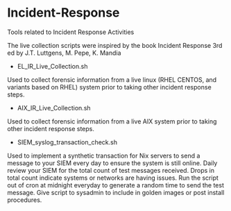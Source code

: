 # Incident-Response
Tools related to Incident Response Activities

The live collection scripts were inspired by the book Incident Response 3rd ed by J.T. Luttgens, M. Pepe, K. Mandia

* EL_IR_Live_Collection.sh

Used to collect forensic information from a live linux (RHEL CENTOS, and variants based on RHEL) system prior to taking other incident response steps.  

* AIX_IR_Live_Collection.sh

Used to collect forensic information from a live AIX system prior to taking other incident response steps. 

* SIEM_syslog_transaction_check.sh

Used to implement a synthetic transaction for Nix servers to send a message to your SIEM every day to ensure the system is still online.  Daily review your SIEM for the total count of test messages received.  Drops in total count indicate systems or networks are having issues.  Run the script out of cron at midnight everyday to generate a random time to send the test message.  Give script to sysadmin to include in golden images or post install procedures.
